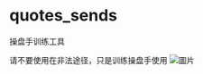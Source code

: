 # quotes_sends
操盘手训练工具

请不要使用在非法途径，只是训练操盘手使用
![圖片](https://user-images.githubusercontent.com/128469409/226566093-f84c28c7-8aca-4052-9bb1-87c327ea08e3.png)
